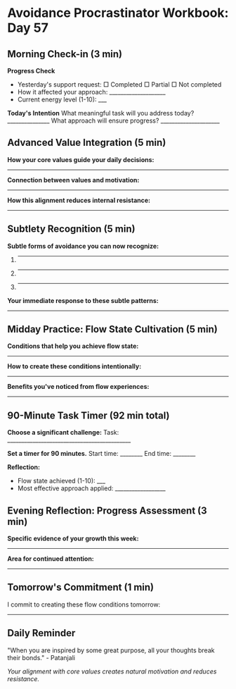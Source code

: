# Avoidance Procrastinator Workbook: Day 57

## Morning Check-in (3 min)

**Progress Check**
- Yesterday's support request: □ Completed □ Partial □ Not completed
- How it affected your approach: ____________________
- Current energy level (1-10): ___

**Today's Intention**
What meaningful task will you address today? _______________
What approach will ensure progress? _____________________

## Advanced Value Integration (5 min)

**How your core values guide your daily decisions:**
________________________________________________

**Connection between values and motivation:**
________________________________________________

**How this alignment reduces internal resistance:**
________________________________________________

## Subtlety Recognition (5 min)

**Subtle forms of avoidance you can now recognize:**
1. ________________________________________________
2. ________________________________________________
3. ________________________________________________

**Your immediate response to these subtle patterns:**
________________________________________________

## Midday Practice: Flow State Cultivation (5 min)

**Conditions that help you achieve flow state:**
________________________________________________

**How to create these conditions intentionally:**
________________________________________________

**Benefits you've noticed from flow experiences:**
________________________________________________

## 90-Minute Task Timer (92 min total)

**Choose a significant challenge:**
Task: ____________________________________________

**Set a timer for 90 minutes.**
Start time: ________ End time: ________

**Reflection:**
- Flow state achieved (1-10): ___
- Most effective approach applied: __________________

## Evening Reflection: Progress Assessment (3 min)

**Specific evidence of your growth this week:**
________________________________________________

**Area for continued attention:**
________________________________________________

## Tomorrow's Commitment (1 min)

I commit to creating these flow conditions tomorrow:
________________________________________________

## Daily Reminder

"When you are inspired by some great purpose, all your thoughts break their bonds." - Patanjali

*Your alignment with core values creates natural motivation and reduces resistance.*